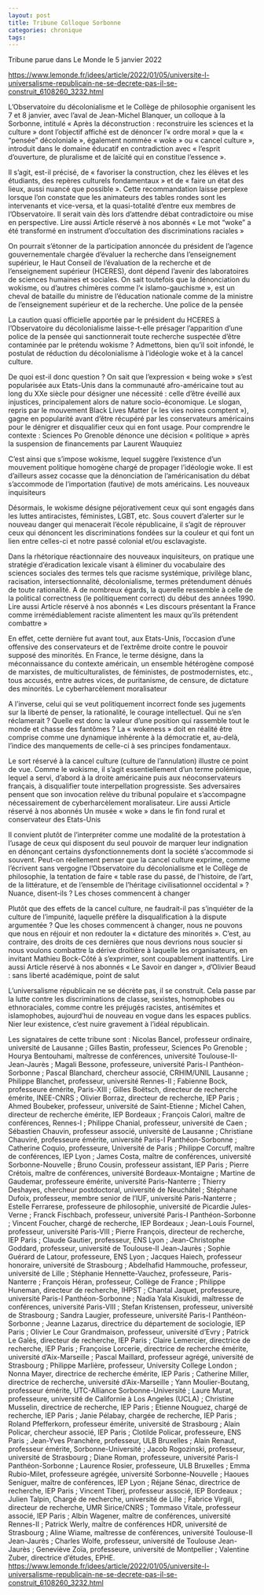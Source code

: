 ```yaml
---
layout: post
title: Tribune Colloque Sorbonne
categories: chronique
tags: 
---
```


Tribune parue dans Le Monde le 5 janvier 2022

https://www.lemonde.fr/idees/article/2022/01/05/universite-l-universalisme-republicain-ne-se-decrete-pas-il-se-construit_6108260_3232.html

L’Observatoire du décolonialisme et le Collège de philosophie organisent les 7 et 8 janvier, avec l’aval de Jean-Michel Blanquer, un colloque à la Sorbonne, intitulé « Après la déconstruction : reconstruire les sciences et la culture » dont l’objectif affiché est de dénoncer l’« ordre moral » que la « “pensée” décoloniale », également nommée « woke » ou « cancel culture », introduit dans le domaine éducatif en contradiction avec « l’esprit d’ouverture, de pluralisme et de laïcité qui en constitue l’essence ».

Il s’agit, est-il précisé, de « favoriser la construction, chez les élèves et les étudiants, des repères culturels fondamentaux » et de « faire un état des lieux, aussi nuancé que possible ». Cette recommandation laisse perplexe lorsque l’on constate que les animateurs des tables rondes sont les intervenants et vice-versa, et la quasi-totalité d’entre eux membres de l’Observatoire. Il serait vain dès lors d’attendre débat contradictoire ou mise en perspective.
Lire aussi Article réservé à nos abonnés « Le mot “woke” a été transformé en instrument d’occultation des discriminations raciales »

On pourrait s’étonner de la participation annoncée du président de l’agence gouvernementale chargée d’évaluer la recherche dans l’enseignement supérieur, le Haut Conseil de l’évaluation de la recherche et de l’enseignement supérieur (HCERES), dont dépend l’avenir des laboratoires de sciences humaines et sociales. On sait toutefois que la dénonciation du wokisme, ou d’autres chimères comme l’« islamo-gauchisme », est un cheval de bataille du ministre de l’éducation nationale comme de la ministre de l’enseignement supérieur et de la recherche.
Une police de la pensée

La caution quasi officielle apportée par le président du HCERES à l’Observatoire du décolonialisme laisse-t-elle présager l’apparition d’une police de la pensée qui sanctionnerait toute recherche suspectée d’être contaminée par le prétendu wokisme ? Admettons, bien qu’il soit infondé, le postulat de réduction du décolonialisme à l’idéologie woke et à la cancel culture.

De quoi est-il donc question ? On sait que l’expression « being woke » s’est popularisée aux Etats-Unis dans la communauté afro-américaine tout au long du XXe siècle pour désigner une nécessité : celle d’être éveillé aux injustices, principalement alors de nature socio-économique. Le slogan, repris par le mouvement Black Lives Matter (« les vies noires comptent »), gagne en popularité avant d’être récupéré par les conservateurs américains pour le dénigrer et disqualifier ceux qui en font usage.
Pour comprendre le contexte : Sciences Po Grenoble dénonce une décision « politique » après la suspension de financements par Laurent Wauquiez

C’est ainsi que s’impose wokisme, lequel suggère l’existence d’un mouvement politique homogène chargé de propager l’idéologie woke. Il est d’ailleurs assez cocasse que la dénonciation de l’américanisation du débat s’accommode de l’importation (fautive) de mots américains.
Les nouveaux inquisiteurs

Désormais, le wokisme désigne péjorativement ceux qui sont engagés dans les luttes antiracistes, féministes, LGBT, etc. Sous couvert d’alerter sur le nouveau danger qui menacerait l’école républicaine, il s’agit de réprouver ceux qui dénoncent les discriminations fondées sur la couleur et qui font un lien entre celles-ci et notre passé colonial et/ou esclavagiste.

Dans la rhétorique réactionnaire des nouveaux inquisiteurs, on pratique une stratégie d’éradication lexicale visant à éliminer du vocabulaire des sciences sociales des termes tels que racisme systémique, privilège blanc, racisation, intersectionnalité, décolonialisme, termes prétendument dénués de toute rationalité. A de nombreux égards, la querelle ressemble à celle de la political correctness (le politiquement correct) du début des années 1990.
Lire aussi Article réservé à nos abonnés « Les discours présentant la France comme irrémédiablement raciste alimentent les maux qu’ils prétendent combattre »

En effet, cette dernière fut avant tout, aux Etats-Unis, l’occasion d’une offensive des conservateurs et de l’extrême droite contre le pouvoir supposé des minorités. En France, le terme désigne, dans la méconnaissance du contexte américain, un ensemble hétérogène composé de marxistes, de multiculturalistes, de féministes, de postmodernistes, etc., tous accusés, entre autres vices, de puritanisme, de censure, de dictature des minorités.
Le cyberharcèlement moralisateur

A l’inverse, celui qui se veut politiquement incorrect fonde ses jugements sur la liberté de penser, la rationalité, le courage intellectuel. Qui ne s’en réclamerait ? Quelle est donc la valeur d’une position qui rassemble tout le monde et chasse des fantômes ? La « wokeness » doit en réalité être comprise comme une dynamique inhérente à la démocratie et, au-delà, l’indice des manquements de celle-ci à ses principes fondamentaux.

Le sort réservé à la cancel culture (culture de l’annulation) illustre ce point de vue. Comme le wokisme, il s’agit essentiellement d’un terme polémique, lequel a servi, d’abord à la droite américaine puis aux néoconservateurs français, à disqualifier toute interpellation progressiste. Ses adversaires pensent que son invocation relève du tribunal populaire et s’accompagne nécessairement de cyberharcèlement moralisateur.
Lire aussi Article réservé à nos abonnés Un musée « woke » dans le fin fond rural et conservateur des Etats-Unis

Il convient plutôt de l’interpréter comme une modalité de la protestation à l’usage de ceux qui disposent du seul pouvoir de marquer leur indignation en dénonçant certains dysfonctionnements dont la société s’accommode si souvent. Peut-on réellement penser que la cancel culture exprime, comme l’écrivent sans vergogne l’Observatoire du décolonialisme et le Collège de philosophie, la tentation de faire « table rase du passé, de l’histoire, de l’art, de la littérature, et de l’ensemble de l’héritage civilisationnel occidental » ? Nuance, disent-ils ?
Les choses commencent à changer

Plutôt que des effets de la cancel culture, ne faudrait-il pas s’inquiéter de la culture de l’impunité, laquelle préfère la disqualification à la dispute argumentée ? Que les choses commencent à changer, nous ne pouvons que nous en réjouir et non redouter la « dictature des minorités ». C’est, au contraire, des droits de ces dernières que nous devrions nous soucier si nous voulons combattre la dérive droitière à laquelle les organisateurs, en invitant Mathieu Bock-Côté à s’exprimer, sont coupablement inattentifs.
Lire aussi Article réservé à nos abonnés « Le Savoir en danger », d’Olivier Beaud : sans liberté académique, point de salut

L’universalisme républicain ne se décrète pas, il se construit. Cela passe par la lutte contre les discriminations de classe, sexistes, homophobes ou ethnoraciales, comme contre les préjugés racistes, antisémites et islamophobes, aujourd’hui de nouveau en vogue dans les espaces publics. Nier leur existence, c’est nuire gravement à l’idéal républicain.

Les signataires de cette tribune sont : Nicolas Bancel, professeur ordinaire, université de Lausanne ; Gilles Bastin, professeur, Sciences Po Grenoble ; Hourya Bentouhami, maîtresse de conférences, université Toulouse-II-Jean-Jaurès ; Magali Bessone, professeure, université Paris-I Panthéon-Sorbonne ; Pascal Blanchard, chercheur associé, CRHIM/UNIL Lausanne ; Philippe Blanchet, professeur, université Rennes-II ; Fabienne Bock, professeure émérite, Paris-XIII ; Gilles Boëtsch, directeur de recherche émérite, INEE-CNRS ; Olivier Borraz, directeur de recherche, IEP Paris ; Ahmed Boubeker, professeur, université de Saint-Etienne ; Michel Cahen, directeur de recherche émérite, IEP Bordeaux ; François Calori, maître de conférences, Rennes-I ; Philippe Chanial, professeur, université de Caen ; Sébastien Chauvin, professeur associé, université de Lausanne ; Christiane Chauviré, professeure émérite, université Paris-I Panthéon-Sorbonne ; Catherine Coquio, professeure, Université de Paris ; Philippe Corcuff, maître de conférences, IEP Lyon ; James Costa, maître de conférences, université Sorbonne-Nouvelle ; Bruno Cousin, professeur assistant, IEP Paris ; Pierre Crétois, maître de conférences, université Bordeaux-Montaigne ; Martine de Gaudemar, professeure émérite, université Paris-Nanterre ; Thierry Deshayes, chercheur postdoctoral, université de Neuchâtel ; Stéphane Dufoix, professeur, membre senior de l’IUF, université Paris-Nanterre ; Estelle Ferrarese, professeure de philosophie, université de Picardie Jules-Verne ; Franck Fischbach, professeur, université Paris-I Panthéon-Sorbonne ; Vincent Foucher, chargé de recherche, IEP Bordeaux ; Jean-Louis Fournel, professeur, université Paris-VIII ; Pierre François, directeur de recherche, IEP Paris ; Claude Gautier, professeur, ENS Lyon ; Jean-Christophe Goddard, professeur, université de Toulouse-II Jean-Jaurès ; Sophie Guérard de Latour, professeure, ENS Lyon ; Jacques Haiech, professeur honoraire, université de Strasbourg ; Abdelhafid Hammouche, professeur, université de Lille ; Stéphanie Hennette-Vauchez, professeure, Paris-Nanterre ; François Héran, professeur, Collège de France ; Philippe Huneman, directeur de recherche, IHPST ; Chantal Jaquet, professeure, université Paris-I Panthéon-Sorbonne ; Nadia Yala Kisukidi, maîtresse de conférences, université Paris-VIII ; Stefan Kristensen, professeur, université de Strasbourg ; Sandra Laugier, professeure, université Paris-I Panthéon-Sorbonne ; Jeanne Lazarus, directrice du département de sociologie, IEP Paris ; Olivier Le Cour Grandmaison, professeur, université d’Evry ; Patrick Le Galès, directeur de recherche, IEP Paris ; Claire Lemercier, directrice de recherche, IEP Paris ; Françoise Lorcerie, directrice de recherche émérite, université d’Aix-Marseille ; Pascal Maillard, professeur agrégé, université de Strasbourg ; Philippe Marlière, professeur, University College London ; Nonna Mayer, directrice de recherche émérite, IEP Paris ; Catherine Miller, directrice de recherche, université d’Aix-Marseille ; Yann Moulier-Boutang, professeur émérite, UTC-Alliance Sorbonne-Université ; Laure Murat, professeure, université de Californie à Los Angeles (UCLA) ; Christine Musselin, directrice de recherche, IEP Paris ; Etienne Nouguez, chargé de recherche, IEP Paris ; Janie Pélabay, chargée de recherche, IEP Paris ; Roland Pfefferkorn, professeur émérite, université de Strasbourg ; Alain Policar, chercheur associé, IEP Paris ; Clotilde Policar, professeure, ENS Paris ; Jean-Yves Pranchère, professeur, ULB Bruxelles ; Alain Renaut, professeur émérite, Sorbonne-Université ; Jacob Rogozinski, professeur, université de Strasbourg ; Diane Roman, professeure, université Paris-I Panthéon-Sorbonne ; Laurence Rosier, professeure, ULB Bruxelles ; Emma Rubio-Milet, professeure agrégée, université Sorbonne-Nouvelle ; Haoues Seniguer, maître de conférences, IEP Lyon ; Réjane Sénac, directrice de recherche, IEP Paris ; Vincent Tiberj, professeur associé, IEP Bordeaux ; Julien Talpin, Chargé de recherche, université de Lille ; Fabrice Virgili, directeur de recherche, UMR Sirice/CNRS ; Tommaso Vitale, professeur associé, IEP Paris ; Albin Wagener, maître de conférences, université Rennes-II ; Patrick Werly, maître de conférences HDR, université de Strasbourg ; Aline Wiame, maîtresse de conférences, université Toulouse-II Jean-Jaurès ; Charles Wolfe, professeur, université de Toulouse Jean-Jaurès ; Geneviève Zoïa, professeure, université de Montpellier ; Valentine Zuber, directrice d’études, EPHE.
https://www.lemonde.fr/idees/article/2022/01/05/universite-l-universalisme-republicain-ne-se-decrete-pas-il-se-construit_6108260_3232.html
